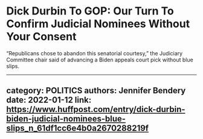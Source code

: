 # Dick Durbin To GOP: Our Turn To Confirm Judicial Nominees Without Your Consent

“Republicans chose to abandon this senatorial courtesy,” the Judiciary Committee chair said of advancing a Biden appeals court pick without blue slips.

---
category: POLITICS
authors: Jennifer Bendery
date: 2022-01-12
link: https://www.huffpost.com/entry/dick-durbin-biden-judicial-nominees-blue-slips_n_61df1cc6e4b0a2670288219f
---
